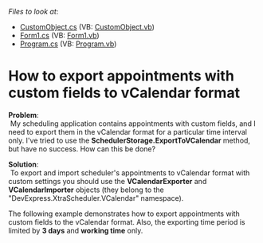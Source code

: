 <!-- default file list -->
*Files to look at*:

* [CustomObject.cs](./CS/VCalendarCustomFields/CustomObject.cs) (VB: [CustomObject.vb](./VB/VCalendarCustomFields/CustomObject.vb))
* [Form1.cs](./CS/VCalendarCustomFields/Form1.cs) (VB: [Form1.vb](./VB/VCalendarCustomFields/Form1.vb))
* [Program.cs](./CS/VCalendarCustomFields/Program.cs) (VB: [Program.vb](./VB/VCalendarCustomFields/Program.vb))
<!-- default file list end -->
# How to export appointments with custom fields to vCalendar format


<p><strong>Problem</strong>:<br />
 My scheduling application contains appointments with custom fields, and I need to export them in the vCalendar format for a particular time interval only. I've tried to use the <strong>SchedulerStorage.ExportToVCalendar</strong> method, but have no success. How can this be done?</p><p><strong>Solution</strong>:<br />
 To export and import scheduler's appointments to vCalendar format with custom settings you should use the <strong>VCalendarExporter</strong> and <strong>VCalendarImporter</strong> objects (they belong to the "DevExpress.XtraScheduler.VCalendar" namespace).</p><p>The following example demonstrates how to export appointments with custom fields to the vCalendar format. Also, the exporting time period is limited by <strong>3 days</strong>  and <strong>working time</strong> only.</p>

<br/>


